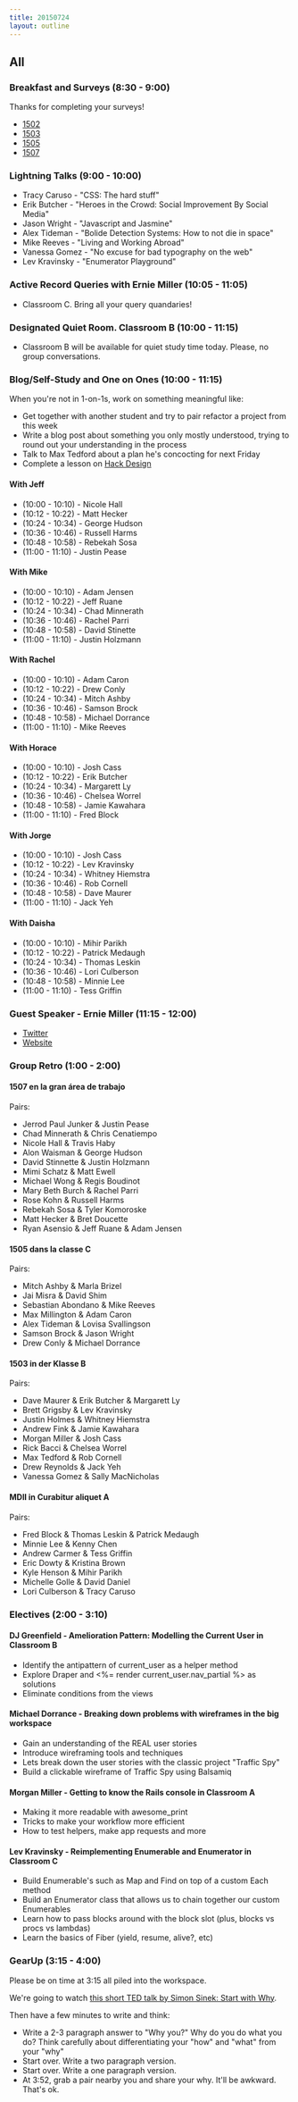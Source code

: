 ```yaml
---
title: 20150724
layout: outline
---
```


## All

### Breakfast and Surveys (8:30 - 9:00)

Thanks for completing your surveys!

* [1502](https://docs.google.com/a/casimircreative.com/forms/d/1y3f6xRunuAZ_2C8jXFA4mwNDauGDpkUfh9HRakChe08/viewform)
* [1503](https://docs.google.com/a/casimircreative.com/forms/d/13R_-cGFE04WBoG2RkRdMwc31Lzox1WfLufytgii51VI/viewform)
* [1505](https://docs.google.com/a/casimircreative.com/forms/d/1SGp4K7lq6aSM7K9XLGPJgFWWsaurcAOTthLuZH7sjxg/viewform)
* [1507](https://docs.google.com/a/casimircreative.com/forms/d/1OoY7DxguWiY2cDvrcWBqEPG3lTJbuLQaUi9V93DJtGs/viewform)

### Lightning Talks (9:00 - 10:00)

* Tracy Caruso - "CSS: The hard stuff"
* Erik Butcher - "Heroes in the Crowd: Social Improvement By Social Media"
* Jason Wright - "Javascript and Jasmine"
* Alex Tideman - "Bolide Detection Systems: How to not die in space"
* Mike Reeves - "Living and Working Abroad"
* Vanessa Gomez - "No excuse for bad typography on the web"
* Lev Kravinsky - "Enumerator Playground"


### Active Record Queries with Ernie Miller (10:05 - 11:05)

* Classroom C. Bring all your query quandaries!

### Designated Quiet Room. Classroom B (10:00 - 11:15)

* Classroom B will be available for quiet study time today. Please, no group conversations.

### Blog/Self-Study and One on Ones (10:00 - 11:15)

When you're not in 1-on-1s, work on something meaningful like:

* Get together with another student and try to pair refactor a project from this week
* Write a blog post about something you only mostly understood, trying to round out
your understanding in the process
* Talk to Max Tedford about a plan he's concocting for next Friday
* Complete a lesson on [Hack Design](https://hackdesign.org/)


#### With Jeff

* (10:00 - 10:10) - Nicole Hall
* (10:12 - 10:22) - Matt Hecker
* (10:24 - 10:34) - George Hudson
* (10:36 - 10:46) - Russell Harms
* (10:48 - 10:58) - Rebekah Sosa
* (11:00 - 11:10) - Justin Pease

#### With Mike

* (10:00 - 10:10) - Adam Jensen
* (10:12 - 10:22) - Jeff Ruane
* (10:24 - 10:34) - Chad Minnerath
* (10:36 - 10:46) - Rachel Parri
* (10:48 - 10:58) - David Stinette
* (11:00 - 11:10) - Justin Holzmann

#### With Rachel

* (10:00 - 10:10) - Adam Caron
* (10:12 - 10:22) - Drew Conly
* (10:24 - 10:34) - Mitch Ashby
* (10:36 - 10:46) - Samson Brock
* (10:48 - 10:58) - Michael Dorrance
* (11:00 - 11:10) - Mike Reeves

#### With Horace

* (10:00 - 10:10) - Josh Cass
* (10:12 - 10:22) - Erik Butcher
* (10:24 - 10:34) - Margarett Ly
* (10:36 - 10:46) - Chelsea Worrel
* (10:48 - 10:58) - Jamie Kawahara
* (11:00 - 11:10) - Fred Block

#### With Jorge

* (10:00 - 10:10) - Josh Cass
* (10:12 - 10:22) - Lev Kravinsky
* (10:24 - 10:34) - Whitney Hiemstra
* (10:36 - 10:46) - Rob Cornell
* (10:48 - 10:58) - Dave Maurer
* (11:00 - 11:10) - Jack Yeh

#### With Daisha

* (10:00 - 10:10) - Mihir Parikh
* (10:12 - 10:22) - Patrick Medaugh
* (10:24 - 10:34) - Thomas Leskin
* (10:36 - 10:46) - Lori Culberson
* (10:48 - 10:58) - Minnie Lee
* (11:00 - 11:10) - Tess Griffin


### Guest Speaker - Ernie Miller (11:15 - 12:00)

* [Twitter](https://twitter.com/erniemiller)
* [Website](http://erniemiller.org/)

### Group Retro (1:00 - 2:00)

#### 1507 en la gran área de trabajo 

Pairs:

* Jerrod Paul Junker & Justin Pease
* Chad Minnerath & Chris Cenatiempo
* Nicole Hall & Travis Haby
* Alon Waisman & George Hudson
* David Stinnette & Justin Holzmann
* Mimi Schatz & Matt Ewell
* Michael Wong & Regis Boudinot
* Mary Beth Burch & Rachel Parri
* Rose Kohn & Russell Harms
* Rebekah Sosa & Tyler Komoroske
* Matt Hecker & Bret Doucette
* Ryan Asensio & Jeff Ruane & Adam Jensen


#### 1505 dans la classe C

Pairs: 

* Mitch Ashby & Marla Brizel
* Jai Misra & David Shim
* Sebastian Abondano & Mike Reeves
* Max Millington & Adam Caron
* Alex Tideman & Lovisa Svallingson
* Samson Brock & Jason Wright
* Drew Conly & Michael Dorrance


#### 1503 in der Klasse B

Pairs: 

* Dave Maurer & Erik Butcher & Margarett Ly
* Brett Grigsby & Lev Kravinsky
* Justin Holmes & Whitney Hiemstra
* Andrew Fink & Jamie Kawahara
* Morgan Miller & Josh Cass
* Rick Bacci & Chelsea Worrel
* Max Tedford & Rob Cornell
* Drew Reynolds & Jack Yeh
* Vanessa Gomez & Sally MacNicholas


#### MDII in Curabitur aliquet A

Pairs:

* Fred Block & Thomas Leskin & Patrick Medaugh
* Minnie Lee & Kenny Chen
* Andrew Carmer & Tess Griffin
* Eric Dowty & Kristina Brown
* Kyle Henson & Mihir Parikh
* Michelle Golle & David Daniel
* Lori Culberson & Tracy Caruso 


### Electives (2:00 - 3:10)

#### DJ Greenfield - Amelioration Pattern: Modelling the Current User in Classroom B

- Identify the antipattern of current_user as a helper method
- Explore Draper and <%= render current_user.nav_partial %> as solutions
- Eliminate conditions from the views

#### Michael Dorrance - Breaking down problems with wireframes in the big workspace

- Gain an understanding of the REAL user stories
- Introduce wireframing tools and techniques
- Lets break down the user stories with the classic project "Traffic Spy"
- Build a clickable wireframe of Traffic Spy using Balsamiq

#### Morgan Miller - Getting to know the Rails console in Classroom A

- Making it more readable with awesome_print
- Tricks to make your workflow more efficient
- How to test helpers, make app requests and more

#### Lev Kravinsky - Reimplementing Enumerable and Enumerator in Classroom C

- Build Enumerable's such as Map and Find on top of a custom Each method
- Build an Enumerator class that allows us to chain together our custom Enumerables
- Learn how to pass blocks around with the block slot (plus, blocks vs procs vs lambdas)
- Learn the basics of Fiber (yield, resume, alive?, etc)

### GearUp (3:15 - 4:00)

Please be on time at 3:15 all piled into the workspace.

We're going to watch [this short TED talk by Simon Sinek: Start with Why](http://www.ted.com/talks/simon_sinek_how_great_leaders_inspire_action?language=en).

Then have a few minutes to write and think:

* Write a 2-3 paragraph answer to "Why you?" Why do you do what you do? Think
carefully about differentiating your "how" and "what" from your "why"
* Start over. Write a two paragraph version.
* Start over. Write a one paragraph version.
* At 3:52, grab a pair nearby you and share your why. It'll be awkward. That's ok.
